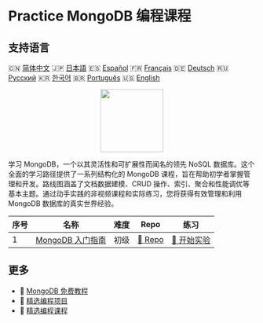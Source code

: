 # Practice MongoDB 编程课程

## 支持语言

🇨🇳 [简体中文](README_zh.md) 🇯🇵 [日本語](README_ja.md) 🇪🇸 [Español](README_es.md) 🇫🇷 [Français](README_fr.md) 🇩🇪 [Deutsch](README_de.md) 🇷🇺 [Русский](README_ru.md) 🇰🇷 [한국어](README_ko.md) 🇧🇷 [Português](README_pt.md) 🇺🇸 [English](README.md) 

<div align="center">
<img width="128px" src="https://file.labex.io/path/iL7seSYd8jLs.png">
</div>

学习 MongoDB，一个以其灵活性和可扩展性而闻名的领先 NoSQL 数据库。这个全面的学习路径提供了一系列结构化的 MongoDB 课程，旨在帮助初学者掌握管理和开发。路线图涵盖了文档数据建模、CRUD 操作、索引、聚合和性能调优等基本主题。通过动手实践的非视频课程和实际练习，您将获得有效管理和利用 MongoDB 数据库的真实世界经验。

|   序号 | 名称                                                                  | 难度   | Repo                                                           | 练习                                                             |
|--------|-----------------------------------------------------------------------|--------|----------------------------------------------------------------|------------------------------------------------------------------|
|      1 | [MongoDB 入门指南](https://labex.io/zh/courses/mongodb-for-beginners) | 初级   | [🔗 Repo](https://github.com/labex-labs/mongodb-for-beginners) | [🚀 开始实验](https://labex.io/zh/courses/mongodb-for-beginners) |

## 更多

- 🔗 [MongoDB 免费教程](https://github.com/labex-labs/mongodb-free-tutorials)
- 🔗 [精选编程项目](https://github.com/labex-labs/awesome-programming-projects)
- 🔗 [精选编程课程](https://github.com/labex-labs/awesome-programming-courses)


